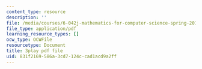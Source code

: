 ```yaml
---
content_type: resource
description: ''
file: /media/courses/6-042j-mathematics-for-computer-science-spring-2015/831f2169586a3cd7124ccad1acd9a2ff_MX-mBxt6huU.pdf
file_type: application/pdf
learning_resource_types: []
ocw_type: OCWFile
resourcetype: Document
title: 3play pdf file
uid: 831f2169-586a-3cd7-124c-cad1acd9a2ff
---
```

